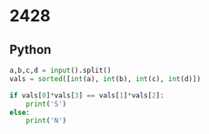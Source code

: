 

# 2428

## Python
```python
a,b,c,d = input().split()
vals = sorted([int(a), int(b), int(c), int(d)])

if vals[0]*vals[3] == vals[1]*vals[2]:
    print('S')
else:
    print('N')
```